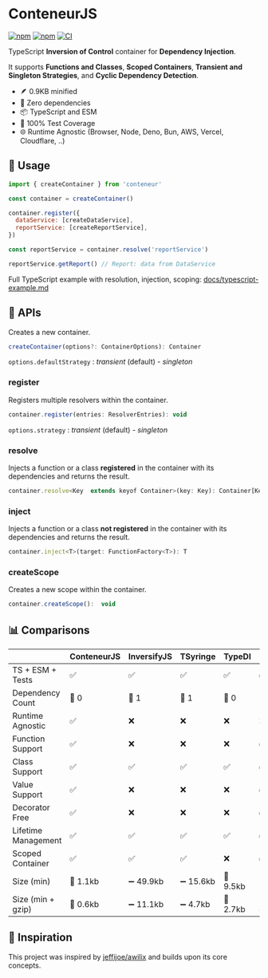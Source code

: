 # ConteneurJS

[![npm](https://img.shields.io/npm/v/conteneur.svg?maxAge=1000)](https://www.npmjs.com/package/conteneur)
[![npm](https://img.shields.io/npm/dt/conteneur.svg?maxAge=1000)](https://www.npmjs.com/package/conteneur)
[![CI](https://github.com/bouclier-dev/conteneur/actions/workflows/ci.yml/badge.svg)](https://github.com/bouclier-dev/conteneur/actions/workflows/ci.yml)

TypeScript **Inversion of Control** container for **Dependency Injection**.

It supports **Functions and Classes**, **Scoped Containers**, **Transient and Singleton Strategies**, and **Cyclic Dependency Detection**.

- 🪶 0.9KB minified
- 🧩 Zero dependencies
- 📦 TypeScript and ESM
- 🧪 100% Test Coverage
- 🌐 Runtime Agnostic (Browser, Node, Deno, Bun, AWS, Vercel, Cloudflare, ..)

## 🚀 Usage

```js
import { createContainer } from 'conteneur'

const container = createContainer()

container.register({
  dataService: [createDataService],
  reportService: [createReportService],
})

const reportService = container.resolve('reportService')

reportService.getReport() // Report: data from DataService
```

Full TypeScript example with resolution, injection, scoping: [docs/typescript-example.md](./docs/typescript-example.md)

## 🔋 APIs

Creates a new container.

```js
createContainer(options?: ContainerOptions): Container
```

`options.defaultStrategy` : *transient* (default) - *singleton*

### register

Registers multiple resolvers within the container.

```js
container.register(entries: ResolverEntries): void
```

`options.strategy` : *transient* (default) - *singleton*

### resolve

Injects a function or a class **registered** in the container with its dependencies and returns the result.

```js
container.resolve<Key  extends keyof Container>(key: Key): Container[Key]
```

### inject

Injects a function or a class **not registered** in the container with its dependencies and returns the result.

```js
container.inject<T>(target: FunctionFactory<T>): T
```

### createScope

Creates a new scope within the container.

```js
container.createScope():  void
```

## 📊 Comparisons
|                     | ConteneurJS | InversifyJS | TSyringe  | TypeDI   | Awilix    |
|---------------------|-------------|-------------|-----------|----------|-----------|
| TS + ESM + Tests    | ✅          | ✅          | ✅        | ✅       | ✅        |
| Dependency Count    | 🥇 0        | 🥈 1        | 🥈 1      | 🥇 0     | 🥉 2      |
| Runtime Agnostic    | ✅          | ❌          | ❌        | ❌       | ❌        |
| Function Support    | ✅          | ❌          | ❌        | ❌       | ✅        |
| Class Support       | ✅          | ✅          | ✅        | ✅       | ✅        |
| Value Support       | ✅          | ❌          | ❌        | ❌       | ✅        |
| Decorator Free      | ✅          | ❌          | ❌        | ❌       | ✅        |
| Lifetime Management | ✅          | ✅          | ✅        | ✅       | ✅        |
| Scoped Container    | ✅          | ✅          | ✅        | ❌       | ✅        |
| Size (min)          | 🥇 1.1kb    | ➖ 49.9kb   | ➖ 15.6kb | 🥈 9.5kb | 🥉 12.5kb |
| Size (min + gzip)   | 🥇 0.6kb    | ➖ 11.1kb   | ➖ 4.7kb  | 🥈 2.7kb | 🥉 4.6kb  |

## 📃 Inspiration

This project was inspired by [jeffijoe/awilix](https://github.com/jeffijoe/awilix) and builds upon its core concepts.
